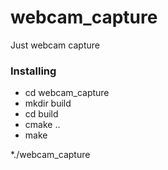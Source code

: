 # webcam_capture
Just webcam capture
### Installing

* cd webcam_capture
* mkdir build
* cd build
* cmake ..
* make

*./webcam_capture
